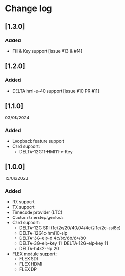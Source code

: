 # Change log

## [1.3.0]

### Added
- Fill & Key support [issue #13 & #14]

## [1.2.0]

### Added

- DELTA hmi-e-40 support [issue #10 PR #11]

## [1.1.0]
03/05/2024

### Added
- Loopback feature support
- Card support:
	- DELTA-12G11-HMI11-e-Key 	

## [1.0.0]
15/06/2023

### Added
- RX support
- TX support
- Timecode provider (LTC)
- Custom timestep/genlock
- Card support:
	- DELTA-12G SDI (1c/2c/20/40/04/4c/2i1c/2c-asi8c)
	- DELTA-12G1c-hmi10-elp
	- DELTA-3G-elp-d 4c/8c/8b/84/80
	- DELTA-3G-elp-key 11; DELTA-12G-elp-key 11
	- DELTA-h4k2-elp 20
- FLEX module support:
	- FLEX SDI
	- FLEX HDMI
	- FLEX DP
